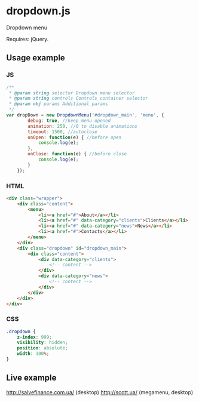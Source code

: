 # dropdown.js
Dropdown menu

Requires: jQuery.

## Usage example

### JS
```js
/**
 * @param string selector Dropdown menu selector
 * @param string controls Controls container selector
 * @param obj params Additional params
 */
var dropDown = new DropdownMenu('#dropdown_main', 'menu', {
        debug: true, //keep menu opened
        animation: 250, //0 to disable animations
        timeout: 1500, //autoclose
        onOpen: function(e) { //before open
            console.log(e);
        },
        onClose: function(e) { //before close
            console.log(e);
        }
    });
```

### HTML
```html
<div class="wrapper">
    <div class="content">
        <menu>
            <li><a href="#">About</a></li>
            <li><a href="#" data-category="clients">Clients</a></li>
            <li><a href="#" data-category="news">News</a></li>
            <li><a href="#">Contacts</a></li>
        </menu>
    </div>
    <div class="dropdown" id="dropdown_main">
        <div class="content">
            <div data-category="clients">
                <!-- content -->
            </div>
            <div data-category="news">
                <!-- content -->
            </div>
        </div>
    </div>
</div>
```

### CSS
```css
.dropdown {
    z-index: 999;
    visibility: hidden;
    position: absolute;
    width: 100%;
}
```

## Live example
http://salvefinance.com.ua/ (desktop)
http://scott.ua/ (megamenu, desktop)
